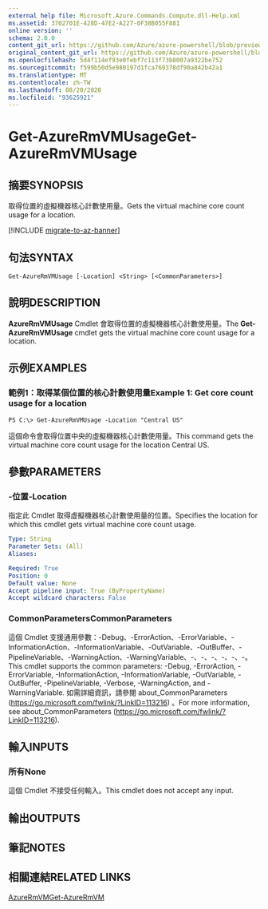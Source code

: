 ```yaml
---
external help file: Microsoft.Azure.Commands.Compute.dll-Help.xml
ms.assetid: 3702701E-428D-47E2-A227-0F38B055F881
online version: ''
schema: 2.0.0
content_git_url: https://github.com/Azure/azure-powershell/blob/preview/src/ResourceManager/Compute/Stack/Commands.Compute/help/Get-AzureRmVMUsage.md
original_content_git_url: https://github.com/Azure/azure-powershell/blob/preview/src/ResourceManager/Compute/Stack/Commands.Compute/help/Get-AzureRmVMUsage.md
ms.openlocfilehash: 5d4f114ef93e0febf7c113f73b8007a9322be752
ms.sourcegitcommit: f599b50d5e980197d1fca769378df90a842b42a1
ms.translationtype: MT
ms.contentlocale: zh-TW
ms.lasthandoff: 08/20/2020
ms.locfileid: "93625921"
---
```

# <span data-ttu-id="3ded9-101">Get-AzureRmVMUsage</span><span class="sxs-lookup"><span data-stu-id="3ded9-101">Get-AzureRmVMUsage</span></span>

## <span data-ttu-id="3ded9-102">摘要</span><span class="sxs-lookup"><span data-stu-id="3ded9-102">SYNOPSIS</span></span>
<span data-ttu-id="3ded9-103">取得位置的虛擬機器核心計數使用量。</span><span class="sxs-lookup"><span data-stu-id="3ded9-103">Gets the virtual machine core count usage for a location.</span></span>

[!INCLUDE [migrate-to-az-banner](../../includes/migrate-to-az-banner.md)]

## <span data-ttu-id="3ded9-104">句法</span><span class="sxs-lookup"><span data-stu-id="3ded9-104">SYNTAX</span></span>

```
Get-AzureRmVMUsage [-Location] <String> [<CommonParameters>]
```

## <span data-ttu-id="3ded9-105">說明</span><span class="sxs-lookup"><span data-stu-id="3ded9-105">DESCRIPTION</span></span>
<span data-ttu-id="3ded9-106">**AzureRmVMUsage** Cmdlet 會取得位置的虛擬機器核心計數使用量。</span><span class="sxs-lookup"><span data-stu-id="3ded9-106">The **Get-AzureRmVMUsage** cmdlet gets the virtual machine core count usage for a location.</span></span>

## <span data-ttu-id="3ded9-107">示例</span><span class="sxs-lookup"><span data-stu-id="3ded9-107">EXAMPLES</span></span>

### <span data-ttu-id="3ded9-108">範例1：取得某個位置的核心計數使用量</span><span class="sxs-lookup"><span data-stu-id="3ded9-108">Example 1: Get core count usage for a location</span></span>
```
PS C:\> Get-AzureRmVMUsage -Location "Central US"
```

<span data-ttu-id="3ded9-109">這個命令會取得位置中央的虛擬機器核心計數使用量。</span><span class="sxs-lookup"><span data-stu-id="3ded9-109">This command gets the virtual machine core count usage for the location Central US.</span></span>

## <span data-ttu-id="3ded9-110">參數</span><span class="sxs-lookup"><span data-stu-id="3ded9-110">PARAMETERS</span></span>

### <span data-ttu-id="3ded9-111">-位置</span><span class="sxs-lookup"><span data-stu-id="3ded9-111">-Location</span></span>
<span data-ttu-id="3ded9-112">指定此 Cmdlet 取得虛擬機器核心計數使用量的位置。</span><span class="sxs-lookup"><span data-stu-id="3ded9-112">Specifies the location for which this cmdlet gets virtual machine core count usage.</span></span>

```yaml
Type: String
Parameter Sets: (All)
Aliases: 

Required: True
Position: 0
Default value: None
Accept pipeline input: True (ByPropertyName)
Accept wildcard characters: False
```

### <span data-ttu-id="3ded9-113">CommonParameters</span><span class="sxs-lookup"><span data-stu-id="3ded9-113">CommonParameters</span></span>
<span data-ttu-id="3ded9-114">這個 Cmdlet 支援通用參數：-Debug、-ErrorAction、-ErrorVariable、-InformationAction、-InformationVariable、-OutVariable、-OutBuffer、-PipelineVariable、-WarningAction、-WarningVariable、-、-、-、-、-、-。</span><span class="sxs-lookup"><span data-stu-id="3ded9-114">This cmdlet supports the common parameters: -Debug, -ErrorAction, -ErrorVariable, -InformationAction, -InformationVariable, -OutVariable, -OutBuffer, -PipelineVariable, -Verbose, -WarningAction, and -WarningVariable.</span></span> <span data-ttu-id="3ded9-115">如需詳細資訊，請參閱 about_CommonParameters (https://go.microsoft.com/fwlink/?LinkID=113216) 。</span><span class="sxs-lookup"><span data-stu-id="3ded9-115">For more information, see about_CommonParameters (https://go.microsoft.com/fwlink/?LinkID=113216).</span></span>

## <span data-ttu-id="3ded9-116">輸入</span><span class="sxs-lookup"><span data-stu-id="3ded9-116">INPUTS</span></span>

### <span data-ttu-id="3ded9-117">所有</span><span class="sxs-lookup"><span data-stu-id="3ded9-117">None</span></span>
<span data-ttu-id="3ded9-118">這個 Cmdlet 不接受任何輸入。</span><span class="sxs-lookup"><span data-stu-id="3ded9-118">This cmdlet does not accept any input.</span></span>

## <span data-ttu-id="3ded9-119">輸出</span><span class="sxs-lookup"><span data-stu-id="3ded9-119">OUTPUTS</span></span>

## <span data-ttu-id="3ded9-120">筆記</span><span class="sxs-lookup"><span data-stu-id="3ded9-120">NOTES</span></span>

## <span data-ttu-id="3ded9-121">相關連結</span><span class="sxs-lookup"><span data-stu-id="3ded9-121">RELATED LINKS</span></span>

[<span data-ttu-id="3ded9-122">AzureRmVM</span><span class="sxs-lookup"><span data-stu-id="3ded9-122">Get-AzureRmVM</span></span>](./Get-AzureRmVM.md)


